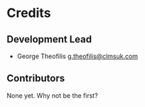 
# Credits

## Development Lead

* George Theofilis <g.theofilis@clmsuk.com>

## Contributors

None yet. Why not be the first?
